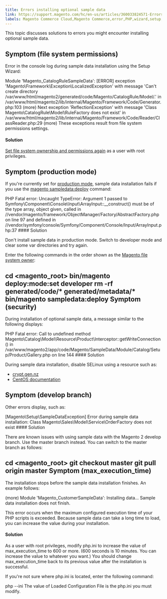 ```yaml
---
title: Errors installing optional sample data
link: https://support.magento.com/hc/en-us/articles/360033824571-Errors-installing-optional-sample-data
labels: Magento Commerce Cloud,Magento Commerce,error,PHP,wizard,setup,sample,data,how to
---
```


This topic discusses solutions to errors you might encounter installing optional sample data.

 Symptom (file system permissions)
---------------------------------

 Error in the console log during sample data installation using the Setup Wizard:

 Module 'Magento\_CatalogRuleSampleData': [ERROR] exception 'Magento\Framework\Exception\LocalizedException' with message 'Can't create directory /var/www/html/magento2/generated/code/Magento/CatalogRule/Model/.' in /var/www/html/magento2/lib/internal/Magento/Framework/Code/Generator.php:103 (more) Next exception 'ReflectionException' with message 'Class Magento\CatalogRule\Model\RuleFactory does not exist' in /var/www/html/magento2/lib/internal/Magento/Framework/Code/Reader/ClassReader.php:29 (more) These exceptions result from file system permissions settings.

 #### Solution

 [Set file system ownership and permissions again](https://devdocs.magento.com/guides/v2.3/config-guide/prod/prod_file-sys-perms.html) as a user with root privileges.

 Symptom (production mode)
-------------------------

 If you're currently set for [production mode](https://devdocs.magento.com/guides/v2.3/config-guide/bootstrap/magento-modes.html#production-mode), sample data installation fails if you use the [magento sampledata:deploy](https://devdocs.magento.com/guides/v2.3/install-gde/install/cli/install-cli-sample-data-composer.html) command:

 PHP Fatal error: Uncaught TypeError: Argument 1 passed to Symfony\Component\Console\Input\ArrayInput::\_\_construct() must be of the type array, object given, called in /<path>/vendor/magento/framework/ObjectManager/Factory/AbstractFactory.php on line 97 and defined in /<path>/vendor/symfony/console/Symfony/Component/Console/Input/ArrayInput.php:37 #### Solution

 Don't install sample data in production mode. Switch to developer mode and clear some var directories and try again.

 Enter the following commands in the order shown as the [Magento file system owner](https://devdocs.magento.com/guides/v2.3/install-gde/prereq/file-sys-perms-over.html):

 cd <magento\_root> bin/magento deploy:mode:set developer rm -rf generated/code/* generated/metadata/* bin/magento sampledata:deploy Symptom (security)
------------------

 During installation of optional sample data, a message similar to the following displays:

 PHP Fatal error: Call to undefined method Magento\Catalog\Model\Resource\Product\Interceptor::getWriteConnection() in /var/www/magento2/app/code/Magento/SampleData/Module/Catalog/Setup/Product/Gallery.php on line 144 #### Solution

 During sample data installation, disable SELinux using a resource such as:

 
 * [crypt.gen.nz](http://www.crypt.gen.nz/selinux/disable_selinux.html#DIS2)
 * [CentOS documentation](https://docs.centos.org/en-US/docs/)
 
 Symptom (develop branch)
------------------------

 Other errors display, such as:

 [Magento\Setup\SampleDataException] Error during sample data installation: Class Magento\Sales\Model\Service\OrderFactory does not exist #### Solution

 There are known issues with using sample data with the Magento 2 develop branch. Use the master branch instead. You can switch to the master branch as follows:

 cd <magento\_root> git checkout master git pull origin master Symptom (max\_execution\_time)
------------------------------

 The installation stops before the sample data installation finishes. An example follows:

 (more) Module 'Magento\_CustomerSampleData': Installing data... Sample data installation does not finish.

 This error occurs when the maximum configured execution time of your PHP scripts is exceeded. Because sample data can take a long time to load, you can increase the value during your installation.

 #### Solution

 As a user with root privileges, modify php.ini to increase the value of max\_execution\_time to 600 or more. (600 seconds is 10 minutes. You can increase the value to whatever you want.) You should change max\_execution\_time back to its previous value after the installation is successful.

 If you're not sure where php.ini is located, enter the following command:

 php --ini The value of Loaded Configuration File is the php.ini you must modify.

